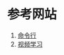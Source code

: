 # 参考网站
1. [命令行](http://guides.beanstalkapp.com/version-control/common-git-commands.html)
2. [视频学习](https://www.imooc.com/video/7624)
